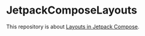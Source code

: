 # JetpackComposeLayouts
This repository is about [Layouts in Jetpack Compose](https://developer.android.com/codelabs/jetpack-compose-layouts?hl=ja&continue=https%3A%2F%2Fdeveloper.android.com%2Fcourses%2Fpathways%2Fcompose%3Fhl%3Dja%23codelab-https%3A%2F%2Fdeveloper.android.com%2Fcodelabs%2Fjetpack-compose-layouts).
